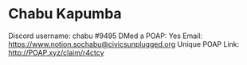 # Chabu Kapumba

Discord username: chabu #9495
DMed a POAP: Yes
Email: https://www.notion.sochabu@civicsunplugged.org
Unique POAP Link: http://POAP.xyz/claim/r4ctcy
